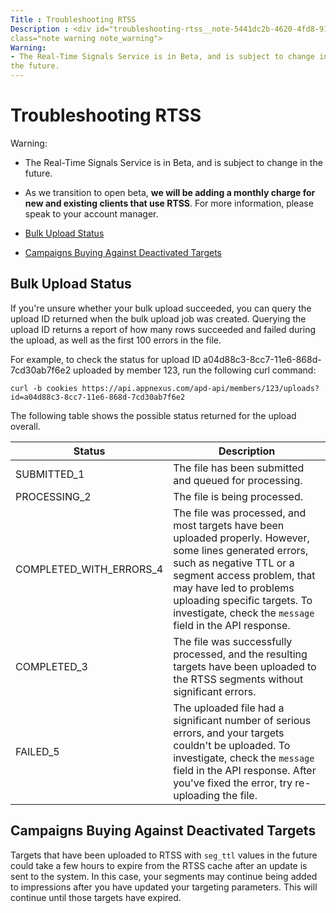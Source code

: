 ```yaml
---
Title : Troubleshooting RTSS
Description : <div id="troubleshooting-rtss__note-5441dc2b-4620-4fd8-9193-9d7879d63c5b"
class="note warning note_warning">
Warning:
- The Real-Time Signals Service is in Beta, and is subject to change in
the future.
---
```



# Troubleshooting RTSS





<div id="troubleshooting-rtss__note-5441dc2b-4620-4fd8-9193-9d7879d63c5b"
class="note warning note_warning">

Warning:

- The Real-Time Signals Service is in Beta, and is subject to change in
  the future.
- As we transition to open beta, **we will be adding a monthly charge
  for new and existing clients that use RTSS**. For more information,
  please speak to your account manager.





- <a href="#troubleshooting-rtss/section-001" class="xref"
  target="_blank">Bulk Upload Status</a>
- <a href="#troubleshooting-rtss/section-002" class="xref"
  target="_blank">Campaigns Buying Against Deactivated Targets</a>

<div id="troubleshooting-rtss__section-001" >

## Bulk Upload Status

If you're unsure whether your bulk upload succeeded, you can query the
upload ID returned when the bulk upload job was created. Querying the
upload ID returns a report of how many rows succeeded and failed during
the upload, as well as the first 100 errors in the file.

<div id="troubleshooting-rtss__p-4ea96c52-2e74-4745-a960-70e40507a8bc"
>

For example, to check the status for upload ID
a04d88c3-8cc7-11e6-868d-7cd30ab7f6e2 uploaded by member 123, run the
following curl command:

``` pre
curl -b cookies https://api.appnexus.com/apd-api/members/123/uploads?id=a04d88c3-8cc7-11e6-868d-7cd30ab7f6e2
```





The following table shows the possible status returned for the upload
overall.

<table
id="troubleshooting-rtss__table-fd594be6-c88c-4536-917e-b0612e947acf"
class="table">
<thead class="thead">
<tr class="header row">
<th
id="troubleshooting-rtss__table-fd594be6-c88c-4536-917e-b0612e947acf__entry__1"
class="entry">Status</th>
<th
id="troubleshooting-rtss__table-fd594be6-c88c-4536-917e-b0612e947acf__entry__2"
class="entry">Description</th>
</tr>
</thead>
<tbody class="tbody">
<tr class="odd row">
<td class="entry"
headers="troubleshooting-rtss__table-fd594be6-c88c-4536-917e-b0612e947acf__entry__1">SUBMITTED_1</td>
<td class="entry"
headers="troubleshooting-rtss__table-fd594be6-c88c-4536-917e-b0612e947acf__entry__2">The
file has been submitted and queued for processing.</td>
</tr>
<tr class="even row">
<td class="entry"
headers="troubleshooting-rtss__table-fd594be6-c88c-4536-917e-b0612e947acf__entry__1">PROCESSING_2</td>
<td class="entry"
headers="troubleshooting-rtss__table-fd594be6-c88c-4536-917e-b0612e947acf__entry__2">The
file is being processed.</td>
</tr>
<tr class="odd row">
<td class="entry"
headers="troubleshooting-rtss__table-fd594be6-c88c-4536-917e-b0612e947acf__entry__1">COMPLETED_WITH_ERRORS_4</td>
<td class="entry"
headers="troubleshooting-rtss__table-fd594be6-c88c-4536-917e-b0612e947acf__entry__2">The
file was processed, and most targets have been uploaded properly.
However, some lines generated errors, such as negative TTL or a segment
access problem, that may have led to problems uploading specific
targets. To investigate, check the <code
class="ph codeph">message</code> field in the API response.</td>
</tr>
<tr class="even row">
<td class="entry"
headers="troubleshooting-rtss__table-fd594be6-c88c-4536-917e-b0612e947acf__entry__1">COMPLETED_3</td>
<td class="entry"
headers="troubleshooting-rtss__table-fd594be6-c88c-4536-917e-b0612e947acf__entry__2">The
file was successfully processed, and the resulting targets have been
uploaded to the RTSS segments without significant errors.</td>
</tr>
<tr class="odd row">
<td class="entry"
headers="troubleshooting-rtss__table-fd594be6-c88c-4536-917e-b0612e947acf__entry__1">FAILED_5</td>
<td class="entry"
headers="troubleshooting-rtss__table-fd594be6-c88c-4536-917e-b0612e947acf__entry__2">The
uploaded file had a significant number of serious errors, and your
targets couldn't be uploaded. To investigate, check the <code
class="ph codeph">message</code> field in the API response. After you've
fixed the error, try re-uploading the file.</td>
</tr>
</tbody>
</table>

<div id="troubleshooting-rtss__section-002" >

## Campaigns Buying Against Deactivated Targets

Targets that have been uploaded to RTSS with `seg_ttl` values in the
future could take a few hours to expire from the RTSS cache after an
update is sent to the system. In this case, your segments may continue
being added to impressions after you have updated your targeting
parameters. This will continue until those targets have expired.






